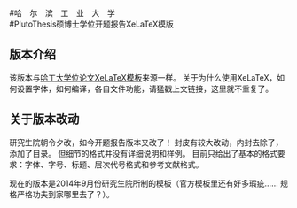 #哈　尔　滨　工　业　大　学  
#PlutoThesis硕博士学位开题报告XeLaTeX模版

## 版本介绍

该版本与[哈工大学位论文XeLaTeX模板](https://github.com/dustincys/PlutoThesis)来源一样。
关于为什么使用XeLaTeX，如何设置字体，如何编译，各自文件功能，请猛戳上文链接，这里就不重复了。

## 关于版本改动

研究生院朝令夕改，如今开题报告版本又改了！
封皮有较大改动，内封去除了，添加了目录。
但细节的格式并没有详细说明和样例。
目前只给出了基本的格式要求：字体、字号、标题、层次代号格式和参考文献格式。

现在的版本是2014年9月份研究生院所制的模板（官方模板里还有好多瑕疵…… 规格严格功夫到家哪里去了？）。
